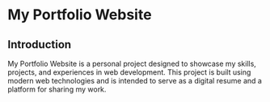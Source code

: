 # My Portfolio Website

## Introduction

My Portfolio Website is a personal project designed to showcase my skills, projects, and experiences in web development. This project is built using modern web technologies and is intended to serve as a digital resume and a platform for sharing my work.

